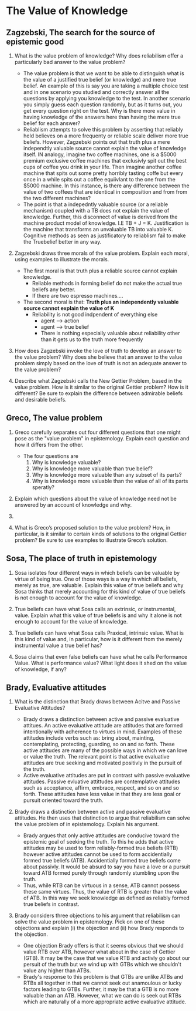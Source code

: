 The Value of Knowledge
====================== 

Zagzebski, The search for the source of epistemic good
-------------------------------------------------------
1.  What is the value problem of knowledge? Why does reliabilism offer a particularly bad answer to the value problem?
    - The value problem is that we want to be able to distinguish what is the value of a justified true belief (or knowledge) and mere true belief. An example of this is say you are taking a multiple choice test and in one scenario you studied and correctly answer all the questions by applying you knowledge to the test. In another scenario you simply guess each question randomly, but as it turns out, you get every question right on the test. Why is there more value in having knowledge of the answers here than having the mere true belief for each answer?
    - Reliablism  attempts to solve this problem by asserting that reliably held believes on a more frequenty or reliable scale deliver more true beliefs. However, Zagzebski points out that truth plus a mere independtly valuable source cannot explain the value of knowledge itself. IN analogy, imagine two coffee machines, one is a $5000 premium exclusive coffee machines that exclusivly spit out the best cups of coffee you drink in your life. Then imagine another coffee machine that spits out some pretty horribly tasting coffe but every once in a while spits out a coffee equiivlant to the one from the $5000 machine. In this instance, is there any difference between the value of two coffees that are identical in composition and from from the two different machines?
    - The point is that a indepedntly valuable source (or a reliable mechanism) coupled with a TB does not explain the value of knowledge. Further, this disconnect of value is derived from the machine product model of knowledge. I.E TB + J = K. Justification is the machine that transforms an unvaluable TB into valuable K. Cognitive methods as seen as justificatory to reliablism fail to make the Truebelief better in any way.

2.  Zagzebski draws three morals of the value problem. Explain each moral, using examples to illustrate the morals.
    - The first moral is that truth plus a reliable source cannot explain knowledge.
        * Reliable methods in forming belief do not make the actual true beliefs any better.
        * If there are two espresso machines....
    - The second moral is that: **Truth plus an independently valuable source cannot explain the value of K**
        * Reliability is not good indpendent of everything else
            - agent --> action
            - agent --> true belief
            - There is nothing especially valuable about reliability other than it gets us to the truth more frequently

3.  How does Zagzebski invoke the love of truth to develop an answer to the value problem? Why does she believe that an answer to the value problem simply based on the love of truth is not an adequate answer to the value problem?

4.  Describe what Zagzebski calls the New Gettier Problem, based in the value problem. How is it similar to the original Gettier problem? How is it different? Be sure to explain the difference between admirable beliefs and desirable beliefs.

Greco, The value problem
-------------------------
1.  Greco carefully separates out four different questions that one might pose as the "value problem" in epistemology. Explain each question and how it differs from the other.
    - The four questions are
        1. Why is knowledge valuable?
        2. Why is knowledge more valuable than true belief?
        3. Why is knowledge more valuable than any subset of its parts?
        4. Why is knowledge more valuable than the value of all of its parts speratly?


2.  Explain which questions about the value of knowledge need not be answered by an account of knowledge and why.
4.

3.  What is Greco’s proposed solution to the value problem? How, in particular, is it similar to certain kinds of solutions to the original Gettier problem? Be sure to use examples to illustrate Greco’s solution.

Sosa, The place of truth in epistemology
----------------------------------------
1.  Sosa isolates four different ways in which beliefs can be valuable by virtue of being true. One of those ways is a way in which all beliefs, merely as true, are valuable. Explain this value of true beliefs and why Sosa thinks that merely accounting for this kind of value of true beliefs is not enough to account for the value of knowledge.

2. True beliefs can have what Sosa calls an extrinsic, or instrumental, value.  Explain what this value of true beliefs is and why it alone is not enough to account for the value of knowledge.

3. True beliefs can have what Sosa calls Praxical, intrinsic value. What is this kind of value and, in particular, how is it different from the merely instrumental value a true belief has?

4. Sosa claims that even false beliefs can have what he calls Performance Value.  What is performance value? What light does it shed on the value of knowledge, if any?

Brady, Evaluative attitudes
---------------------------
1.  What is the distinction that Brady draws between Acitve and Passive Evaluative Attitudes?
    - Brady draws a distinction between active and passive evaluative attitues. An active evaluative attitude are attitudes that are formed intentionally with adherence to virtues in mind. Examples of these attitudes include verbs such as: bring about, mainting, contemplating, protecting, guarding, so on and so forth. These active attitudes are many of the possible ways in which we can love or value the truth. The relevant point is that active evaluative attitudes are true seeking and motivated positivly in the pursuit of the truth.
    - Active evaluative attitudes are put in contrast with passive evaluative attitudes. Passive evluative attittudes are contemplative attitudes such as acceptance, affirm, embrace, respect, and so on and so forth. These attitudes have less value in that they are less goal or pursuit oriented toward the truth.

2.  Brady draws a distinction between active and passive evaluative attitudes. He then uses that distinction to argue that reliabilism can solve the value problem of in epistemology. Explain his argument.
    - Brady argues that only active attitudes are conducive toward the epistemic goal of seeking the truth. To this he adds that active attitudes may be used to form reliably-formed true beliefs (RTB) however active attitudes cannot be used to form accidentially formed true beliefs (ATB). Accidentially formed true beliefs come about passivly. It would be absurd to say you have a love or a pursuit toward ATB formed purely through randomly stumbling upon the truth.
    - Thus, while RTB can be virtuous in a sense, ATB cannot possess these same virtues. Thus, the value of RTB is greater than the value of ATB. In this way we seek knowledge as defined as reliably formed true beliefs  in contrast.

3.  Brady considers three objections to his argument that reliabilism can solve the value problem in epistemology. Pick on one of these objections and explain (i) the objection and (ii) how Brady responds to the objection.
    - One objection Brady offers is that it seems obvious that we should value RTB over ATB, however what about in the case of Gettier (GTB). It may be the case that we value RTB and activly go about our persuit of the truth but we wind up with GTBs which we shouldn't value any higher than ATBs.
    - Brady's response to this problem is that GTBs are unlike ATBs and RTBs all together in that we cannot seek out anamoulous or lucky factors leading to GTBs. Further, it may be that a GTB is no more valuable than an ATB. However, what we can do is seek out RTBs which are naturally of a more appropriate active evaluative attitude.
